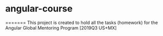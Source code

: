 # angular-course
=======
This project is created to hold all the tasks (homework) for the Angular Global Mentoring Program [2019Q3 US+MX]
